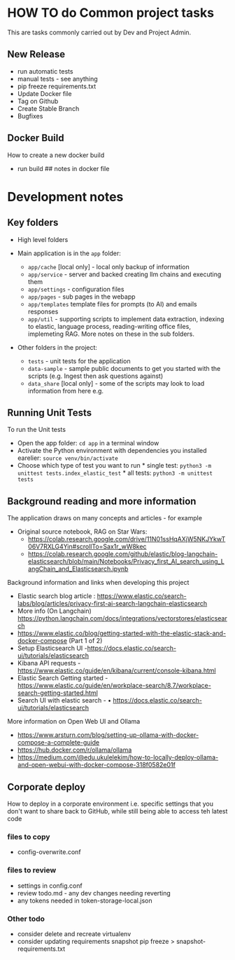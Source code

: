 # HOW TO do Common project tasks

This are tasks commonly carried out by Dev and Project Admin. 


## New Release

* run automatic tests
* manual tests - see anything
* pip freeze requirements.txt
* Update Docker file
* Tag on Github
* Create Stable Branch
* Bugfixes



## Docker Build

How to create a new docker build

* run build  ## notes in docker file


# Development notes

## Key folders  
* High level folders

* Main application is in the `app` folder:    
    * `app/cache` [local only] - local only backup of information
    * `app/service` - server and backed creating llm chains and executing them
    * `app/settings` - configuration files
    * `app/pages` - sub pages in the webapp
    * `app/templates` template files for prompts (to AI) and emails responses
    * `app/util` - supporting scripts to implement data extraction, indexing to elastic, language process, reading-writing office files, implemeting RAG. More notes on these in the sub folders.
* Other folders in the project:
    * `tests` - unit tests for the application
    * `data-sample` - sample public documents to get you started with the scripts (e.g. Ingest then ask questions against)
    * `data_share` [local only] - some of the scripts may look to load information from here e.g. 

## Running Unit Tests
To run the Unit tests
* Open the app folder: `cd app` in a terminal window
* Activate the Python environment with dependencies you installed earelier: `source venv/bin/activate`
* Choose which type of test you want to run
        * single test: `python3 -m unittest tests.index_elastic_test`
        * all tests: `python3 -m unittest tests`


## Background reading and more information

The application draws on many concepts and articles - for example
* Original source notebook, RAG on Star Wars: 
    * https://colab.research.google.com/drive/11N01ssHqAXjW5NKJYkwT06V7RXLG4Yin#scrollTo=Sax1r_wW8kec
    * https://colab.research.google.com/github/elastic/blog-langchain-elasticsearch/blob/main/Notebooks/Privacy_first_AI_search_using_LangChain_and_Elasticsearch.ipynb

Background information and links when developing this project
* Elastic search blog article : https://www.elastic.co/search-labs/blog/articles/privacy-first-ai-search-langchain-elasticsearch
* More info (On Langchain) https://python.langchain.com/docs/integrations/vectorstores/elasticsearch
* https://www.elastic.co/blog/getting-started-with-the-elastic-stack-and-docker-compose (Part 1 of 2)
* Setup Elasticsearch UI -https://docs.elastic.co/search-ui/tutorials/elasticsearch
* Kibana API requests - https://www.elastic.co/guide/en/kibana/current/console-kibana.html
* Elastic Search Getting started - https://www.elastic.co/guide/en/workplace-search/8.7/workplace-search-getting-started.html
* Search UI with elastic search - 	• https://docs.elastic.co/search-ui/tutorials/elasticsearch

More information on Open Web UI and Ollama
* https://www.arsturn.com/blog/setting-up-ollama-with-docker-compose-a-complete-guide
* https://hub.docker.com/r/ollama/ollama
* https://medium.com/@edu.ukulelekim/how-to-locally-deploy-ollama-and-open-webui-with-docker-compose-318f0582e01f

## Corporate deploy

How to deploy in a corporate environment i.e. specific settings that you don't want to share back to GitHub, while still being able to access teh latest code

### files to copy
* config-overwrite.conf

### files to review
* settings in config.conf
* review todo.md - any dev changes needing reverting
* any tokens needed in token-storage-local.json

### Other todo
* consider delete and recreate virtualenv   
* consider updating requirements snapshot pip freeze > snapshot-requirements.txt




